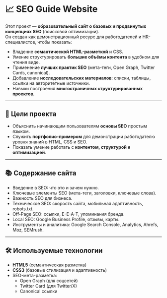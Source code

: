 # 📈 SEO Guide Website

Этот проект — **образовательный сайт о базовых и продвинутых концепциях SEO** (поисковой оптимизации).  
Он создан как демонстрационный ресурс для работодателей и HR-специалистов, чтобы показать:

- Владение **семантической HTML-разметкой** и CSS.
- Умение структурировать **большие объёмы контента** в удобном для чтения виде.
- Применение **лучших практик SEO** (мета-теги, Open Graph, Twitter Cards, canonical).
- Добавление **исследовательских материалов**: списки, таблицы, ссылки на авторитетные источники.
- Навыки построения **многостраничных структурированных проектов**.

---

## 🎯 Цели проекта
- Объяснить начинающим пользователям **основы SEO** простым языком.  
- Служить **портфолио-примером** для демонстрации работодателю уровня знаний в HTML, CSS и SEO.  
- Показать умение работать с **контентом, структурой и оптимизацией**.  

---

## 📚 Содержание сайта
- Введение в SEO: что это и зачем нужно.
- Ключевые элементы SEO (мета-теги, заголовки, ключевые слова).
- Важность SEO для бизнеса.
- Техническое SEO: скорость сайта, мобильная адаптивность, robots.txt.
- Off-Page SEO: ссылки, E-E-A-T, упоминания бренда.
- Local SEO: Google Business Profile, отзывы, карты.
- Инструменты и аналитика: Google Search Console, Analytics, Ahrefs, Moz, SEMrush.

---

## 🛠️ Используемые технологии
- **HTML5** (семантическая разметка)  
- **CSS3** (базовые стилизация и адаптивность)  
- SEO-мета-разметка:  
  - Open Graph (для соцсетей)  
  - Twitter Card (для Twitter/X)  
  - Canonical ссылки  
